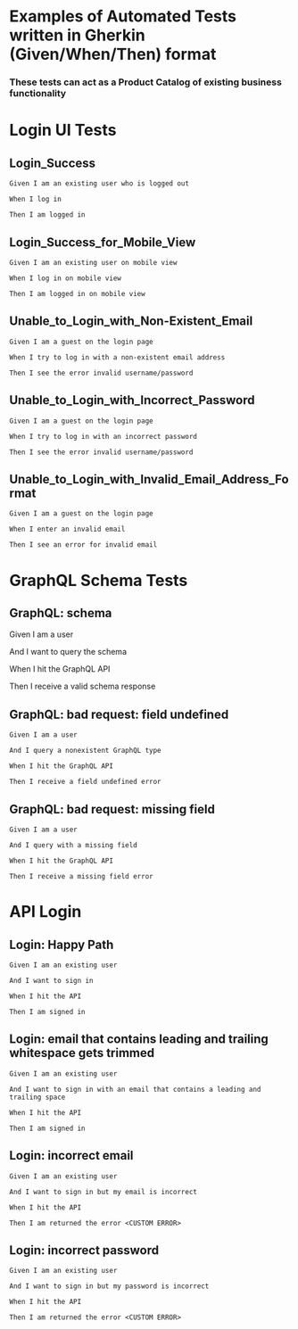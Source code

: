 # Examples of Automated Tests written in Gherkin (Given/When/Then) format
### These tests can act as a Product Catalog of existing business functionality


# Login UI Tests

## Login_Success
    
    Given I am an existing user who is logged out
    
    When I log in
    
    Then I am logged in

## Login_Success_for_Mobile_View
    
    Given I am an existing user on mobile view
    
    When I log in on mobile view
    
    Then I am logged in on mobile view

## Unable_to_Login_with_Non-Existent_Email
    
    Given I am a guest on the login page
    
    When I try to log in with a non-existent email address
    
    Then I see the error invalid username/password

## Unable_to_Login_with_Incorrect_Password
    
    Given I am a guest on the login page
    
    When I try to log in with an incorrect password
    
    Then I see the error invalid username/password

## Unable_to_Login_with_Invalid_Email_Address_Format
    
    Given I am a guest on the login page
    
    When I enter an invalid email
    
    Then I see an error for invalid email
    
    
# GraphQL Schema Tests

## GraphQL: schema

  Given I am a user
  
  And I want to query the schema
  
  When I hit the GraphQL API
  
  Then I receive a valid schema response

## GraphQL: bad request: field undefined
    
    Given I am a user
    
    And I query a nonexistent GraphQL type
    
    When I hit the GraphQL API
    
    Then I receive a field undefined error

## GraphQL: bad request: missing field
    
    Given I am a user
    
    And I query with a missing field
    
    When I hit the GraphQL API
    
    Then I receive a missing field error

# API Login

## Login: Happy Path

    Given I am an existing user
    
    And I want to sign in
    
    When I hit the API

    Then I am signed in

## Login: email that contains leading and trailing whitespace gets trimmed
    
    Given I am an existing user
    
    And I want to sign in with an email that contains a leading and trailing space
    
    When I hit the API

    Then I am signed in

## Login: incorrect email
   
    Given I am an existing user
    
    And I want to sign in but my email is incorrect
    
    When I hit the API
    
    Then I am returned the error <CUSTOM ERROR>

## Login: incorrect password

    Given I am an existing user

    And I want to sign in but my password is incorrect
    
    When I hit the API

    Then I am returned the error <CUSTOM ERROR>
    
   
